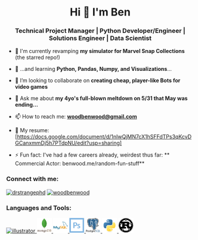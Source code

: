 <h1 align="center">Hi 👋 I'm Ben</h1>
<h3 align="center">Technical Project Manager | Python Developer/Engineer | Solutions Engineer | Data Scientist</h3>

- 🔭 I'm currently revamping **my simulator for Marvel Snap Collections** (the starred repo!)

- 🌱 ...and learning **Python, Pandas, Numpy, and Visualizations**...

- 👯 I’m looking to collaborate on **creating cheap, player-like Bots for video games**

- 💬 Ask me about **my 4yo's full-blown meltdown on 5/31 that May was ending...**

- 📫 How to reach me: **woodbenwood@gmail.com**

- 📄 My resume: [https://docs.google.com/document/d/1nIwQjMN7cX1hSFFdTPs3qKcvDGCanxmmDj5h7PTdpNU/edit?usp=sharing] 

- ⚡ Fun fact: I've had a few careers already, weirdest thus far: ** Commercial Actor: benwood.me/random-fun-stuff**

<h3 align="left">Connect with me:</h3>
<p align="left">
<a href="https://twitter.com/drstrangephd" target="blank"><img align="center" src="https://raw.githubusercontent.com/rahuldkjain/github-profile-readme-generator/master/src/images/icons/Social/twitter.svg" alt="drstrangephd" height="30" width="40" /></a>
<a href="https://linkedin.com/in/woodbenwood" target="blank"><img align="center" src="https://raw.githubusercontent.com/rahuldkjain/github-profile-readme-generator/master/src/images/icons/Social/linked-in-alt.svg" alt="woodbenwood" height="30" width="40" /></a>
</p>

<h3 align="left">Languages and Tools:</h3>
<p align="left"> <a href="https://www.adobe.com/in/products/illustrator.html" target="_blank" rel="noreferrer"> <img src="https://www.vectorlogo.zone/logos/adobe_illustrator/adobe_illustrator-icon.svg" alt="illustrator" width="40" height="40"/> </a> <a href="https://www.mongodb.com/" target="_blank" rel="noreferrer"> <img src="https://raw.githubusercontent.com/devicons/devicon/master/icons/mongodb/mongodb-original-wordmark.svg" alt="mongodb" width="40" height="40"/> </a> <a href="https://www.mysql.com/" target="_blank" rel="noreferrer"> <img src="https://raw.githubusercontent.com/devicons/devicon/master/icons/mysql/mysql-original-wordmark.svg" alt="mysql" width="40" height="40"/> </a> <a href="https://www.photoshop.com/en" target="_blank" rel="noreferrer"> <img src="https://raw.githubusercontent.com/devicons/devicon/master/icons/photoshop/photoshop-line.svg" alt="photoshop" width="40" height="40"/> </a> <a href="https://www.postgresql.org" target="_blank" rel="noreferrer"> <img src="https://raw.githubusercontent.com/devicons/devicon/master/icons/postgresql/postgresql-original-wordmark.svg" alt="postgresql" width="40" height="40"/> </a> <a href="https://www.python.org" target="_blank" rel="noreferrer"> <img src="https://raw.githubusercontent.com/devicons/devicon/master/icons/python/python-original.svg" alt="python" width="40" height="40"/> </a> <a href="https://www.rust-lang.org" target="_blank" rel="noreferrer"> <img src="https://raw.githubusercontent.com/devicons/devicon/master/icons/rust/rust-plain.svg" alt="rust" width="40" height="40"/> </a> </p>
